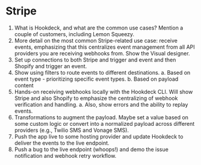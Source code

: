 # Stripe

1. What is Hookdeck, and what are the common use cases? Mention a couple of customers, including Lemon Squeezy.
2. More detail on the most common Stripe-related use case: receive events, emphasizing that this centralizes event management from all API providers you are receiving webhooks from. Show the Visual designer.
3. Set up connections to both Stripe and trigger and event and then Shopify and trigger an event.
4. Show using filters to route events to different destinations.
   a. Based on event type - prioritizing specific event types.
   b. Based on payload content
5. Hands-on receiving webhooks locally with the Hookdeck CLI. Will show Stripe and also Shopify to emphasize the centralizing of webhook verification and handling.
   a. Also, show errors and the ability to replay events.
6. Transformations to augment the payload. Maybe set a value based on some custom logic or convert into a normalized payload across different providers (e.g., Twilio SMS and Vonage SMS).
7. Push the app live to some hosting provider and update Hookdeck to deliver the events to the live endpoint.
8. Push a bug to the live endpoint (whoops!) and demo the issue notification and webhook retry workflow.
